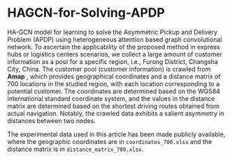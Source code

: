 # HAGCN-for-Solving-APDP
HA-GCN model for learning to solve the Asymmetric Pickup and Delivery Problem (APDP) using heterogeneous attention based graph convolutional network. To ascertain the applicability of the proposed method in express hubs or logistics centers scenarios, we collect a large amount of customer information as a pool for a specific region, i.e., Furong District, Changsha City, China. The customer pool (customer information) is crawled from **Amap** , which provides geographical coordinates and a distance matrix of 700 locations in the studied region, with each location corresponding to a potential customer. The coordinates are determined based on the WGS84 international standard coordinate system, and the values in the distance matrix are determined based on the shortest driving routes obtained from actual navigation. Notably, the crawled data exhibits a salient asymmetry in distances between two nodes. 

The experimental data used in this article has been made publicly available, where the geographic coordinates are in `coordinates_700.xlsx` and the distance matrix is in `distance_matrix_700.xlsx`.
